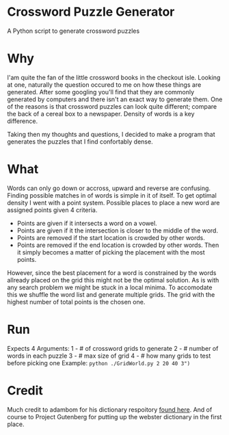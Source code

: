 # Crossword Puzzle Generator
A Python script to generate crossword puzzles

# Why
I'am quite the fan of the little crossword books in the checkout isle.
Looking at one, naturally the question occured to me on how these things are generated.
After some googling you'll find that they are commonly generated by computers and there isn't an exact way to generate them.
One of the reasons is that crossword puzzles can look quite different; compare the back of a cereal box to a newspaper.
Density of words is a key difference.

Taking then my thoughts and questions, I decided to make a program that generates the puzzles that I find confortably dense.

# What
Words can only go down or accross, upward and reverse are confusing.
Finding possible matches in of words is simple in it of itself.
To get optimal density I went with a point system.
Possible places to place a new word are assigned points given 4 criteria.
- Points are given if it intersects a word on a vowel.
- Points are given if it the intersection is closer to the middle of the word.
- Points are removed if the start location is crowded by other words.
- Points are removed if the end location is crowded by other words.
Then it simply becomes a matter of picking the placement with the most points.

However, since the best placement for a word is constrained by the words allready placed on the grid this might not be the optimal solution.
As is with any search problem we might be stuck in a local minima.
To accomodate this we shuffle the word list and generate multiple grids.
The grid with the highest number of total points is the chosen one.

# Run
Expects 4 Arguments:
1 - # of crossword grids to generate
2 - # number of words in each puzzle
3 - # max size of grid
4 - # how many grids to test before picking one
Example: `python ./GridWorld.py 2 20 40 3")`

# Credit
Much credit to adambom for his dictionary respoitory [found here](https://github.com/adambom/dictionary).
And of course to Project Gutenberg for putting up the webster dictionary in the first place.
